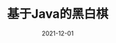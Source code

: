 ---
title: 基于Java的黑白棋
summary: 
  通过Swing开发了美观的和多功能的黑白棋。

tags:
  - 课程
date: '2021-12-01'

# Optional external URL for project (replaces project detail page).
external_link: 'https://github.com/IT-Bill/Reversi-Java'

image:
  caption: 黑白棋

links:
url_code: 'https://github.com/IT-Bill/Reversi-Java'
url_pdf: ''
url_slides: ''
url_video: ''
---